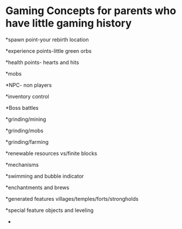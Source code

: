 Gaming Concepts for parents who have little gaming history
===========================================================

*spawn point-your rebirth location

*experience points-little green orbs

*health points- hearts and hits

*mobs

*NPC- non players

*inventory control

*Boss battles

*grinding/mining

*grinding/mobs

*grinding/farming

*renewable resources vs/finite blocks

*mechanisms

*swimming and bubble indicator

*enchantments and brews

*generated features villages/temples/forts/strongholds

*special feature objects and leveling

*
